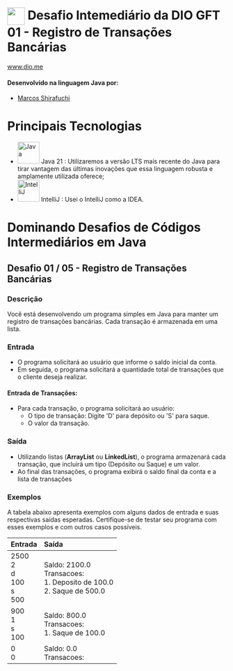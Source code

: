  # <img align="center" width="40px" src="https://hermes.digitalinnovation.one/assets/diome/logo-minimized.png"> Desafio Intemediário da DIO GFT 01 - Registro de Transações Bancárias
www.dio.me


#### Desenvolvido na linguagem Java por:
- [Marcos Shirafuchi](https://github.com/marcosfshirafuchi)

# Principais Tecnologias

- <img width="50px" src="https://cdn.jsdelivr.net/gh/devicons/devicon@latest/icons/java/java-original-wordmark.svg" title = "Java" /> Java 21 : Utilizaremos a versão LTS mais recente do Java para tirar vantagem das últimas inovações que essa linguagem robusta e amplamente utilizada oferece;
- <img width="50px" src="https://cdn.jsdelivr.net/gh/devicons/devicon@latest/icons/intellij/intellij-original.svg" title = "IntelliJ" /> IntelliJ : Usei o IntelliJ como a IDEA.

# Dominando Desafios de Códigos Intermediários em Java
## Desafio 01 / 05 - Registro de Transações Bancárias
### Descrição
Você está desenvolvendo um programa simples em Java para manter um registro de transações bancárias. Cada transação é armazenada em uma lista.

### Entrada
* O programa solicitará ao usuário que informe o saldo inicial da conta.
* Em seguida, o programa solicitará a quantidade total de transações que o cliente deseja realizar.

#### Entrada de Transações:
* Para cada transação, o programa solicitará ao usuário:
  * O tipo de transação: Digite 'D' para depósito ou 'S' para saque.
  * O valor da transação.


### Saída
* Utilizando listas (<b>ArrayList</b> ou <b>LinkedList</b>), o programa armazenará cada transação, que incluirá um tipo (Depósito ou Saque) e um valor.
* Ao final das transações, o programa exibirá o saldo final da conta e a lista de transações


### Exemplos

A tabela abaixo apresenta exemplos com alguns dados de entrada e suas respectivas saídas esperadas. Certifique-se de testar seu programa com esses exemplos e com outros casos possíveis.



<table>
  <thead>
    <tr align="left">
      <th>Entrada</th>
      <th>Saída</th>
    </tr>
  </thead>
  <tbody align="left">
    <tr>
      <td>
        2500<br>
          2<br>
          d<br>
        100<br>
          s<br>
        500 
      </td>
      <td>Saldo: 2100.0<br>
Transacoes:<br>
1. Deposito de 100.0<br>
2. Saque de 500.0<br>
      </td>
    </tr>
    <tr>
      <td>
        900<br>
          1<br>
          s<br>
        100
      </td>
      <td>Saldo: 800.0<br>
Transacoes:<br>
1. Saque de 100.0</td>
    </tr>
    <tr>
      <td>
       0<br>
        0
      </td>
      <td>Saldo: 0.0<br>
Transacoes:</td>   
    </tr>
  </tbody>
  <tfoot></tfoot>
</table>

